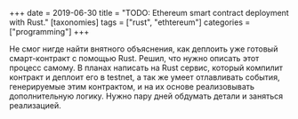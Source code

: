 +++
date = 2019-06-30
title = "TODO: Ethereum smart contract deployment with Rust."
[taxonomies]
tags = ["rust", "ethtereum"]
categories = ["programming"]
+++

Не смог нигде найти внятного объяснения, как деплоить уже готовый смарт-контракт
с помощью Rust. Решил, что нужно описать этот процесс самому. В планах написать
на Rust сервис, который компилит контракт и деплоит его в testnet, а так же умеет
отлавливать события, генерируемые этим контрактом, и на их основе реализовывать
дополнительную логику. Нужно пару дней обдумать детали и заняться реализацией.
